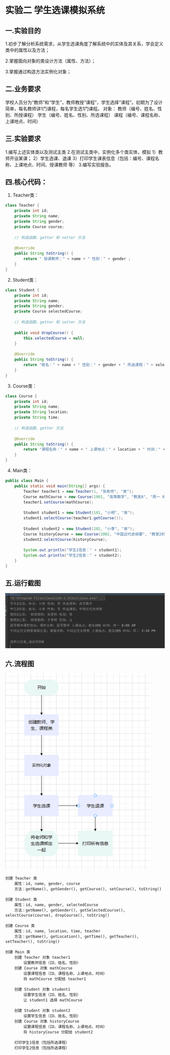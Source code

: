 # 实验二  学生选课模拟系统

## 一.实验目的

1.初步了解分析系统需求，从学生选课角度了解系统中的实体及其关系，学会定义类中的属性以及方法；

2.掌握面向对象的类设计方法（属性、方法）；

3.掌握通过构造方法实例化对象；

## 二.业务要求

学校人员分为“教师”和“学生”，教师教授“课程”，学生选择“课程”。初期为了设计简单，每名教师讲1门课程，每名学生选1门课程。
对象：	教师（编号、姓名、性别、所授课程）
			学生（编号、姓名、性别、所选课程）
			课程（编号、课程名称、上课地点、时间）

## 三.实验要求

1.编写上述实体类以及测试主类
2.在测试主类中，实例化多个类实体，模拟
1）教师开设某课；
2）学生选课、退课
3）打印学生课表信息（包括：编号、课程名称、上课地点、时间、授课教师 等）
3.编写实验报告。



## 四.核心代码：

1. Teacher类：

```java
class Teacher {
    private int id;
    private String name;
    private String gender;
    private Course course;

    // 构造函数、getter 和 setter 方法

    @Override
    public String toString() {
        return " 授课教师：" + name + " 性别：" + gender ;
    }
}
```



2. Student类：

```java
class Student {
    private int id;
    private String name;
    private String gender;
    private Course selectedCourse;

    // 构造函数、getter 和 setter 方法

    public void dropCourse() {
        this.selectedCourse = null;
    }

    @Override
    public String toString() {
        return "姓名：" + name + " 性别：" + gender + " 所选课程：" + selectedCourse.getName();
    }
}
```



3.  Course类：

   ```java
   class Course {
       private int id;
       private String name;
       private String location;
       private String time;
   
       // 构造函数、getter 方法
   
       @Override
       public String toString() {
           return "课程名称：" + name + " 上课地点：" + location + " 时间：" + time;
       }
   }
   ```

4. Main类：

```java
public class Main {
    public static void main(String[] args) {
        Teacher teacher1 = new Teacher(1, "张老师", "男");
        Course mathCourse = new Course(1001, "高等数学", "教室A", "周一 8:00 AM");
        teacher1.setCourse(mathCourse);

        Student student1 = new Student(101, "小明", "男");
        student1.selectCourse(teacher1.getCourse());

        Student student2 = new Student(202, "小季", "男");
        Course historyCourse = new Course(2002, "中国近代史纲要", "教室205", "周二 3:30 PM");
        student2.selectCourse(historyCourse);

        System.out.println("学生1信息：" + student1);
        System.out.println("学生2信息：" + student2);
    }
}
```



## 五.运行截图

![](https://github.com/Byzhazha/java_for_school/blob/master/EX2%20%E5%AD%A6%E7%94%9F%E6%A8%A1%E6%8B%9F%E9%80%89%E8%AF%BE%E7%B3%BB%E7%BB%9F/%E8%BF%90%E8%A1%8C%E6%88%AA%E5%9B%BE.png)



## 六.流程图

![](https://github.com/Byzhazha/java_for_school/blob/master/EX2%20%E5%AD%A6%E7%94%9F%E6%A8%A1%E6%8B%9F%E9%80%89%E8%AF%BE%E7%B3%BB%E7%BB%9F/%E6%B5%81%E7%A8%8B%E5%9B%BE.png)

```
创建 Teacher 类
    属性：id, name, gender, course
    方法：getName(), getGender(), getCourse(), setCourse(), toString()

创建 Student 类
    属性：id, name, gender, selectedCourse
    方法：getName(), getGender(), getSelectedCourse(), selectCourse(course), dropCourse(), toString()

创建 Course 类
    属性：id, name, location, time, teacher
    方法：getName(), getLocation(), getTime(), getTeacher(), setTeacher(), toString()

创建 Main 类
    创建 Teacher 对象 teacher1
        设置教师信息（ID、姓名、性别）
    创建 Course 对象 mathCourse
        设置课程信息（ID、课程名称、上课地点、时间）
        将 mathCourse 分配给 teacher1

    创建 Student 对象 student1
        设置学生信息（ID、姓名、性别）
        让 student1 选择 mathCourse

    创建 Student 对象 student2
        设置学生信息（ID、姓名、性别）
    创建 Course 对象 historyCourse
        设置课程信息（ID、课程名称、上课地点、时间）
        将 historyCourse 分配给 student2

    打印学生1信息（包括所选课程）
    打印学生2信息（包括所选课程）

```

